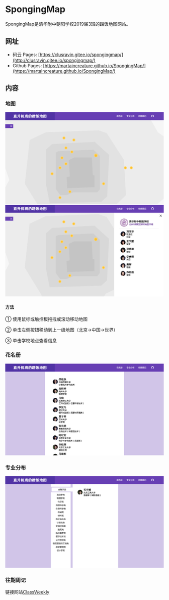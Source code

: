 # SpongingMap
SpongingMap是清华附中朝阳学校2019届3班的蹭饭地图网站。

## 网址
* 码云 Pages: [https://clusravin.gitee.io/spongingmap/](http://clusravin.gitee.io/spongingmap/)  
* Github Pages: [https://martaincreature.github.io/SpongingMap/](https://martaincreature.github.io/SpongingMap/)

## 内容

### 地图
![](images/screenshot/截屏0.png)
![](images/screenshot/截屏1.png)

#### 方法
① 使用鼠标或触控板拖拽或滚动移动地图

② 单击左侧按钮移动到上一级地图（北京→中国→世界）

③ 单击学校地点查看信息

### 花名册
![](images/screenshot/截屏2.png)

### 专业分布
![](images/screenshot/截屏3.png)

### 往期周记
链接网站[ClassWeekly](http://clusravin.gitee.io/spongingmap/)